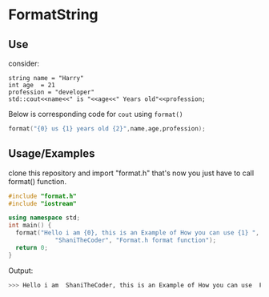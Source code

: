 # FormatString

## Use

consider:

```**cpp**
string name = "Harry"
int age  = 21
profession = "developer"
std::cout<<name<<" is "<<age<<" Years old"<<profession;
```

Below is corresponding code for `cout` using `format()`

```cpp
format("{0} us {1} years old {2}",name,age,profession);
```

## Usage/Examples

clone this repository and import "format.h"
that's now you just have to call format() function.

```cpp
#include "format.h"
#include "iostream"

using namespace std;
int main() {
  format("Hello i am {0}, this is an Example of How you can use {1} ",
             "ShaniTheCoder", "Format.h format function");
  return 0;
}
```

Output:

```bash
>>> Hello i am  ShaniTheCoder, this is an Example of How you can use  Format.h format function
```
